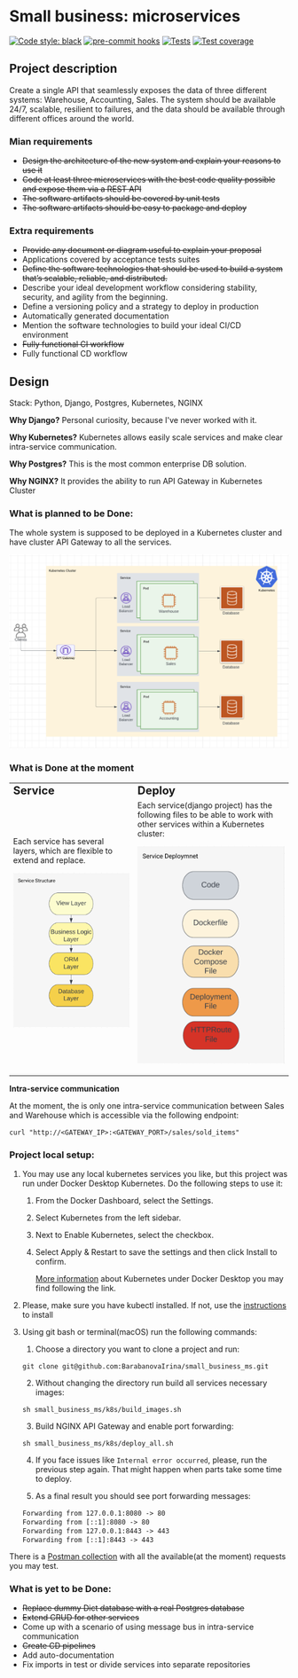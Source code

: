# Small business: microservices

[![Code style: black](https://img.shields.io/badge/code%20style-black-000000.svg)](https://github.com/psf/black)
[![pre-commit hooks](https://github.com/BarabanovaIrina/small_business_ms/actions/workflows/pre-commit.yml/badge.svg)](https://github.com/BarabanovaIrina/small_business_ms/actions)
[![Tests](https://github.com/BarabanovaIrina/small_business_ms/actions/workflows/run_tests.yml/badge.svg)](https://github.com/BarabanovaIrina/small_business_ms/actions)
[![Test coverage](https://codecov.io/github/BarabanovaIrina/small_business_ms/branch/master/graph/badge.svg?token=5IXSUG65ZP)](https://codecov.io/github/BarabanovaIrina/small_business_ms)

## Project description

Create a single API that seamlessly exposes the data
of three different systems: Warehouse, Accounting, Sales.
The system should be available 24/7, scalable, resilient to failures,
and the data should be available through different offices around the world.

### Mian requirements

- ~~Design the architecture of the new system and explain your reasons to use it~~
- ~~Code at least three microservices with the best code quality possible
  and expose them via a REST API~~
- ~~The software artifacts should be covered by unit tests~~
- ~~The software artifacts should be easy to package and deploy~~

### Extra requirements

- ~~Provide any document or diagram useful to explain your proposal~~
- Applications covered by acceptance tests suites
- ~~Define the software technologies that should be used to build a system
  that’s scalable, reliable, and distributed.~~
- Describe your ideal development workflow considering stability, security,
  and agility from the beginning.
- Define a versioning policy and a strategy to deploy in production
- Automatically generated documentation
- Mention the software technologies to build your ideal CI/CD environment
- ~~Fully functional CI workflow~~
- Fully functional CD workflow

## Design

Stack: Python, Django, Postgres, Kubernetes, NGINX

**Why Django?** Personal curiosity, because I've never worked with it.

**Why Kubernetes?** Kubernetes allows easily scale services and make clear
intra-service communication.

**Why Postgres?** This is the most common enterprise DB solution.

**Why NGINX?** It provides the ability to run API Gateway in Kubernetes Cluster

### What is planned to be Done:

The whole system is supposed to be deployed in a Kubernetes cluster and have cluster
API Gateway to all the services.

![Design](docs/images/architecture.png)

### What is Done at the moment

<table border="0">
 <tr>
    <td><b style="font-size:20px">Service</b></td>
    <td><b style="font-size:20px">Deploy</b></td>
 </tr>
 <tr>
    <td>Each service has several layers, which are flexible to extend and replace.

![Layers](docs/images/layers.png)</td>

<td>Each service(django project) has the following files to be able to work with
other services within a Kubernetes cluster:

![Layers](docs/images/deployment.png)</td>

 </tr>
</table>

**Intra-service communication**

At the moment, the is only one intra-service communication between
Sales and Warehouse which is accessible via the following endpoint:

```shell
curl "http://<GATEWAY_IP>:<GATEWAY_PORT>/sales/sold_items"
```

### Project local setup:

1.  You may use any local kubernetes services you like, but this project
    was run under Docker Desktop Kubernetes. Do the following steps to use it:

    1. From the Docker Dashboard, select the Settings.
    2. Select Kubernetes from the left sidebar.
    3. Next to Enable Kubernetes, select the checkbox.
    4. Select Apply & Restart to save the settings and then click Install to confirm.

       [More information](https://docs.docker.com/desktop/kubernetes/) about Kubernetes
       under Docker Desktop you may find following the link.

2.  Please, make sure you have kubectl installed. If not, use the [instructions](https://kubernetes.io/docs/tasks/tools/)
    to install

3.  Using git bash or terminal(macOS) run the following commands:

    1. Choose a directory you want to clone a project and run:

    ```shell
    git clone git@github.com:BarabanovaIrina/small_business_ms.git
    ```

    2. Without changing the directory run build all services necessary images:

    ```shell
    sh small_business_ms/k8s/build_images.sh
    ```

    3. Build NGINX API Gateway and enable port forwarding:

    ```shell
    sh small_business_ms/k8s/deploy_all.sh
    ```

    4. If you face issues like `Internal error occurred`, please,
       run the previous step again. That might happen when parts take
       some time to deploy.

    5. As a final result you should see port forwarding messages:

    ```shell
    Forwarding from 127.0.0.1:8080 -> 80
    Forwarding from [::1]:8080 -> 80
    Forwarding from 127.0.0.1:8443 -> 443
    Forwarding from [::1]:8443 -> 443
    ```

There is a [Postman collection](https://github.com/BarabanovaIrina/small_business_ms/blob/master/docs/postman/small_business.postman_collection.json) with all the available(at the moment) requests
you may test.

### What is yet to be Done:

- ~~Replace dummy Dict database with a real Postgres database~~
- ~~Extend CRUD for other services~~
- Come up with a scenario of using message bus in intra-service communication
- ~~Create CD pipelines~~
- Add auto-documentation
- Fix imports in test or divide services into separate repositories
